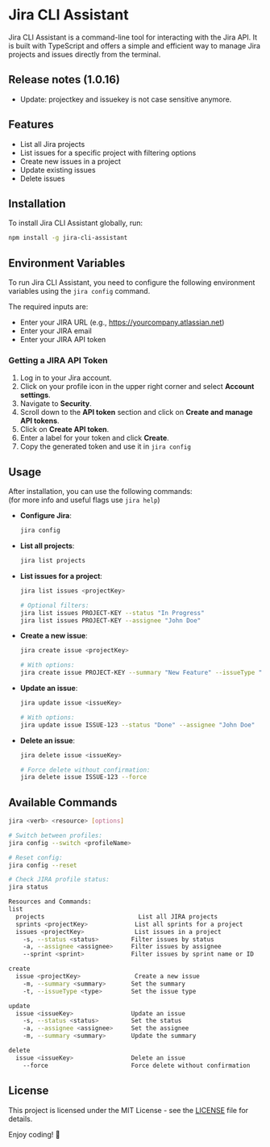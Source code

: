 # Jira CLI Assistant

Jira CLI Assistant is a command-line tool for interacting with the Jira API. It is built with TypeScript and offers a simple and efficient way to manage Jira projects and issues directly from the terminal.

## Release notes (1.0.16)

- Update: projectkey and issuekey is not case sensitive anymore.

## Features

- List all Jira projects
- List issues for a specific project with filtering options
- Create new issues in a project
- Update existing issues
- Delete issues

## Installation

To install Jira CLI Assistant globally, run:

```bash
npm install -g jira-cli-assistant
```

## Environment Variables

To run Jira CLI Assistant, you need to configure the following environment variables using the `jira config` command.

The required inputs are:
- Enter your JIRA URL (e.g., https://yourcompany.atlassian.net)
- Enter your JIRA email
- Enter your JIRA API token

### Getting a JIRA API Token

1. Log in to your Jira account.
2. Click on your profile icon in the upper right corner and select **Account settings**.
3. Navigate to **Security**.
4. Scroll down to the **API token** section and click on **Create and manage API tokens**.
5. Click on **Create API token**.
6. Enter a label for your token and click **Create**.
7. Copy the generated token and use it in `jira config`

## Usage

After installation, you can use the following commands:<br>
(for more info and useful flags use `jira help`)

- **Configure Jira**:
  ```bash
  jira config
  ```

- **List all projects**:
  ```bash
  jira list projects
  ```

- **List issues for a project**:
  ```bash
  jira list issues <projectKey>

  # Optional filters:
  jira list issues PROJECT-KEY --status "In Progress"
  jira list issues PROJECT-KEY --assignee "John Doe"
  ```

- **Create a new issue**:
  ```bash
  jira create issue <projectKey>

  # With options:
  jira create issue PROJECT-KEY --summary "New Feature" --issueType "Story"
  ```

- **Update an issue**:
  ```bash
  jira update issue <issueKey>

  # With options:
  jira update issue ISSUE-123 --status "Done" --assignee "John Doe"
  ```

- **Delete an issue**:
  ```bash
  jira delete issue <issueKey>
  
  # Force delete without confirmation:
  jira delete issue ISSUE-123 --force
  ```

## Available Commands

```bash
jira <verb> <resource> [options]

# Switch between profiles:
jira config --switch <profileName>

# Reset config:
jira config --reset

# Check JIRA profile status:
jira status

Resources and Commands:
list
  projects                          List all JIRA projects
  sprints <projectKey>             List all sprints for a project
  issues <projectKey>              List issues in a project
    -s, --status <status>         Filter issues by status
    -a, --assignee <assignee>     Filter issues by assignee
    --sprint <sprint>             Filter issues by sprint name or ID

create
  issue <projectKey>               Create a new issue
    -m, --summary <summary>       Set the summary
    -t, --issueType <type>        Set the issue type

update
  issue <issueKey>                Update an issue
    -s, --status <status>         Set the status
    -a, --assignee <assignee>     Set the assignee
    -m, --summary <summary>       Update the summary

delete
  issue <issueKey>                Delete an issue
    --force                       Force delete without confirmation
```

## License

This project is licensed under the MIT License - see the [LICENSE](LICENSE) file for details.

Enjoy coding! 🎉